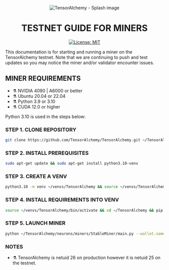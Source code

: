 <div align="center">

![TensorAlchemy - Splash image](../../TensorAlchemy-splash.png)

# **TESTNET GUIDE FOR MINERS** <!-- omit in toc -->
[![License: MIT](https://img.shields.io/badge/License-MIT-yellow.svg)](https://opensource.org/licenses/MIT)

</div>

This documentation is for starting and running a miner on the TensorAlchemy testnet. Note that we are continuing to push and test updates so you may notice the miner and/or validator encounter issues.

## MINER REQUIREMENTS
- ⚗️ NVIDIA 4090 | A6000 or better
- ⚗️ Ubuntu 20.04 or 22.04
- ⚗️ Python 3.9 or 3.10
- ⚗️ CUDA 12.0 or higher

Python 3.10 is used in the steps below:

### STEP 1. CLONE REPOSITORY
```bash
git clone https://github.com/TensorAlchemy/TensorAlchemy.git ~/TensorAlchemy
```

### STEP 2. INSTALL PREREQUISITES
```bash
sudo apt-get update && sudo apt-get install python3.10-venv
```

### STEP 3. CREATE A VENV
```bash
python3.10 -m venv ~/venvs/TensorAlchemy && source ~/venvs/TensorAlchemy/bin/activate && pip install wheel && pip install --upgrade setuptools
```

### STEP 4. INSTALL REQUIREMENTS INTO VENV
```bash
source ~/venvs/TensorAlchemy/bin/activate && cd ~/TensorAlchemy && pip install -r requirements.txt
```

### STEP 5. LAUNCH MINER
```bash
python ~/TensorAlchemy/neurons/miners/StableMiner/main.py --wallet.name NAME --wallet.hotkey HOTKEY --netuid 25 --subtensor.network test --axon.port 8101 --miner.device cuda:0
```

### NOTES
- ⚗️ TensorAlchemy is netuid 26 on production however it is netuid 25 on the testnet.
